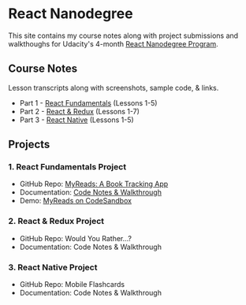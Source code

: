 <!-- markdownlint-disable MD022 MD032 -->
# React Nanodegree
This site contains my course notes along with project submissions and walkthoughs for Udacity's 4-month [React Nanodegree Program](https://www.udacity.com/course/react-nanodegree--nd019).

## Course Notes
Lesson transcripts along with screenshots, sample code, & links.

- Part 1 - [React Fundamentals](docs/course-notes/react-fundamentals.md) (Lessons 1-5)
- Part 2 - [React & Redux](docs/course-notes/react-redux.md) (Lessons 1-7)
- Part 3 - [React Native](docs/course-notes/react-native.md) (Lessons 1-5)

## Projects

### 1. React Fundamentals Project
- GitHub Repo: [MyReads: A Book Tracking App](https://github.com/james-priest/reactnd-project-myreads)
- Documentation: [Code Notes & Walkthrough](https://james-priest.github.io/reactnd-project-myreads/)
- Demo: [MyReads on CodeSandbox](https://codesandbox.io/s/github/james-priest/reactnd-project-myreads)

### 2. React & Redux Project
- GitHub Repo: Would You Rather...?
- Documentation: Code Notes & Walkthrough

### 3. React Native Project
- GitHub Repo: Mobile Flashcards
- Documentation: Code Notes & Walkthrough

<!-- 
### Optional Courses
- [JavaScript Promises](docs/course-notes/javascript-promises.md) by Google (Lessons 1 & 2)

## Projects
### Restaurant App Stage 1
- GitHub Repo: [Restaurant Reviews App - Stage 1](https://github.com/james-priest/mws-restaurant-stage-1/tree/stage-1)
- Documentation: [Code Notes & Walkthrough - Stage 1](https://james-priest.github.io/mws-restaurant-stage-1/stage1.html)

### Restaurant App Stage 2
- GitHub Repo: [Restaurant Reviews App - Stage 2](https://github.com/james-priest/mws-restaurant-stage-1/tree/stage-2)
- Documentation: [Code Notes & Walkthrough - Stage 2](https://james-priest.github.io/mws-restaurant-stage-1/stage2.html)

### Restaurant App Stage 3
- GitHub Repo: [Restaurant Reviews App - Stage 3](https://github.com/james-priest/mws-restaurant-stage-1/tree/stage-3)
- Documentation: [Code Notes & Walkthrough - Stage 3](https://james-priest.github.io/mws-restaurant-stage-1/stage3.html)

## My Project Website
[![Code Notes Homepage](docs/assets/images/fixed/MWS-Notes-homepage.jpg)](https://james-priest.github.io/udacity-nanodegree-mws/)

Website: [https://james-priest.github.io/udacity-nanodegree-mws/](https://james-priest.github.io/udacity-nanodegree-mws/) -->
